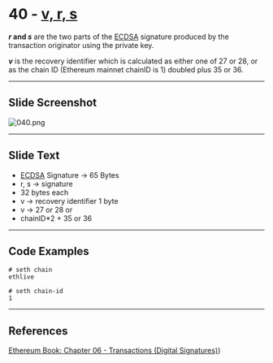 # 40 - [v, r, s](v,%20r,%20s.md)

**_r_ and _s_** are the two parts of the [ECDSA](ECDSA.md) signature produced by the transaction originator using the private key. 

**_v_** is the recovery identifier which is calculated as either one of 27 or 28, or as the chain ID (Ethereum mainnet chainID is 1) doubled plus 35 or 36. 

___
## Slide Screenshot
![040.png](../../images/ethereum101/040.png)
___
## Slide Text
- [ECDSA](ECDSA.md) Signature -> 65 Bytes
- r, s -> signature
- 32 bytes each
- v -> recovery identifier 1 byte
- v -> 27 or 28 or
- chainID*2 + 35 or 36

___
## Code Examples
```
# seth chain
ethlive

# seth chain-id
1
```
___
## References
[Ethereum Book: Chapter 06 - Transactions (Digital Signatures)](https://github.com/ethereumbook/ethereumbook/blob/develop/06transactions.asciidoc#digital-signatures))
